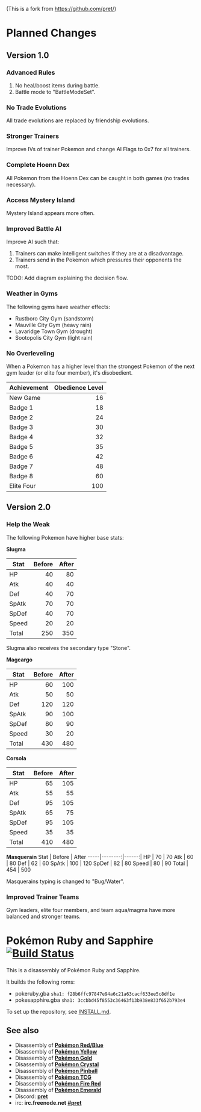 (This is a fork from https://github.com/pret/)

# Planned Changes

## Version 1.0

### Advanced Rules
1) No heal/boost items during battle.
2) Battle mode to "BattleModeSet".

### No Trade Evolutions
All trade evolutions are replaced by friendship evolutions.

### Stronger Trainers
Improve IVs of trainer Pokemon and change AI Flags to 0x7 for all trainers.

### Complete Hoenn Dex
All Pokemon from the Hoenn Dex can be caught in both games (no trades necessary).

### Access Mystery Island
Mystery Island appears more often.

### Improved Battle AI
Improve AI such that:
1) Trainers can make intelligent switches if they are at a disadvantage.
2) Trainers send in the Pokemon which pressures their opponents the most.

TODO: Add diagram explaining the decision flow.

### Weather in Gyms
The following gyms have weather effects:
- Rustboro City Gym (sandstorm)
- Mauville City Gym (heavy rain)
- Lavaridge Town Gym (drought)
- Sootopolis City Gym (light rain)

### No Overleveling
When a Pokemon has a higher level than the strongest Pokemon of the next gym leader (or elite four member), it's disobedient.

Achievement | Obedience Level
------------|----------------:|
New Game | 16 
Badge 1 | 18
Badge 2 | 24
Badge 3 | 30
Badge 4 | 32
Badge 5 | 35
Badge 6 | 42
Badge 7 | 48
Badge 8 | 60
Elite Four | 100


## Version 2.0

### Help the Weak
The following Pokemon have higher base stats:

**Slugma**

Stat | Before | After
-----|--------:|------:|
HP | 40 | 80
Atk | 40 | 40
Def | 40 | 70
SpAtk | 70 | 70
SpDef | 40 | 70
Speed | 20 | 20
Total | 250 | 350

Slugma also receives the secondary type "Stone".

**Magcargo**

Stat | Before | After
-----|--------:|------:|
HP | 60 | 100
Atk | 50 | 50
Def | 120 | 120
SpAtk | 90 | 100
SpDef | 80 | 90
Speed | 30 | 20
Total | 430 | 480

**Corsola**

Stat | Before | After
-----|--------:|------:|
HP | 65 | 105
Atk | 55 | 55
Def | 95 | 105
SpAtk | 65 | 75
SpDef | 95 | 105
Speed | 35 | 35
Total | 410 | 480

**Masquerain**
Stat | Before | After
-----|--------:|------:|
HP | 70 | 70
Atk | 60 | 80
Def | 62 | 60
SpAtk | 100 | 120
SpDef | 82 | 80
Speed | 80 | 90
Total | 454 | 500

Masquerains typing is changed to "Bug/Water".   

### Improved Trainer Teams
Gym leaders, elite four members, and team aqua/magma have more balanced and stronger teams.


# Pokémon Ruby and Sapphire [![Build Status][travis-badge]][travis]

This is a disassembly of Pokémon Ruby and Sapphire.

It builds the following roms:

* pokeruby.gba `sha1: f28b6ffc97847e94a6c21a63cacf633ee5c8df1e`
* pokesapphire.gba `sha1: 3ccbbd45f8553c36463f13b938e833f652b793e4`

To set up the repository, see [INSTALL.md](INSTALL.md).

## See also

* Disassembly of [**Pokémon Red/Blue**][pokered]
* Disassembly of [**Pokémon Yellow**][pokeyellow]
* Disassembly of [**Pokémon Gold**][pokegold]
* Disassembly of [**Pokémon Crystal**][pokecrystal]
* Disassembly of [**Pokémon Pinball**][pokepinball]
* Disassembly of [**Pokémon TCG**][poketcg]
* Disassembly of [**Pokémon Fire Red**][pokefirered]
* Disassembly of [**Pokémon Emerald**][pokeemerald]
* Discord: [**pret**][Discord]
* irc: **irc.freenode.net** [**#pret**][irc]

[pokered]: https://github.com/pret/pokered
[pokeyellow]: https://github.com/pret/pokeyellow
[pokegold]: https://github.com/pret/pokegold
[pokecrystal]: https://github.com/pret/pokecrystal
[pokepinball]: https://github.com/pret/pokepinball
[poketcg]: https://github.com/pret/poketcg
[pokefirered]: https://github.com/pret/pokefirered
[pokeemerald]: https://github.com/pret/pokeemerald
[Discord]: https://discord.gg/d5dubZ3
[irc]: https://kiwiirc.com/client/irc.freenode.net/?#pret
[travis]: https://travis-ci.org/pret/pokeruby
[travis-badge]: https://travis-ci.org/pret/pokeruby.svg?branch=master
